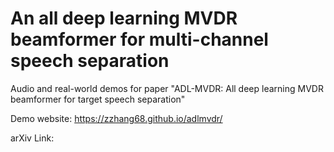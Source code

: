 # An all deep learning MVDR beamformer for multi-channel speech separation

Audio and real-world demos for paper "ADL-MVDR: All deep learning MVDR beamformer for target speech separation"

Demo website: https://zzhang68.github.io/adlmvdr/

arXiv Link: 
